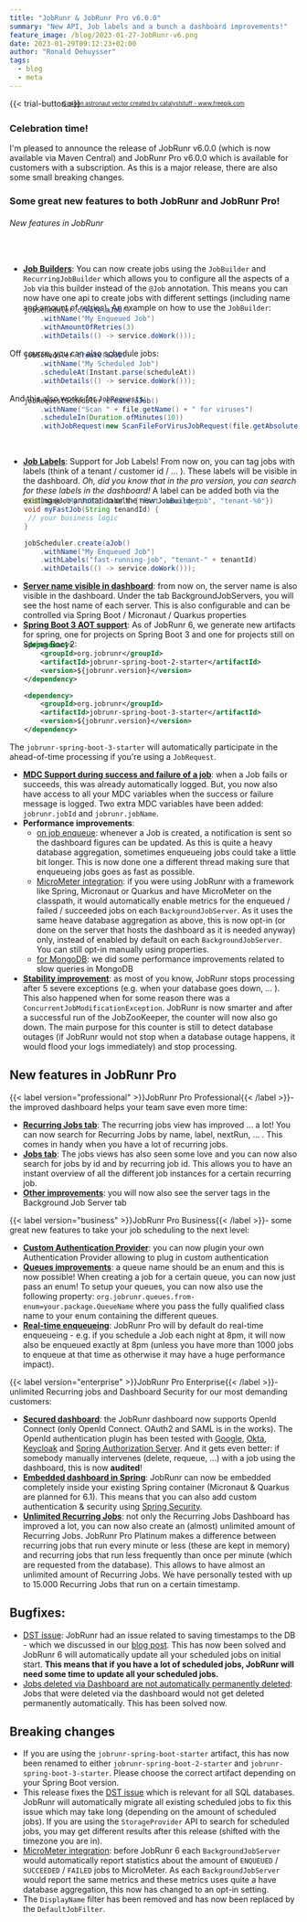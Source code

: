 ```yaml
---
title: "JobRunr & JobRunr Pro v6.0.0"
summary: "New API, Job labels and a bunch a dashboard improvements!"
feature_image: /blog/2023-01-27-JobRunr-v6.png
date: 2023-01-29T09:12:23+02:00
author: "Ronald Dehuysser"
tags:
  - blog
  - meta
---
```

{{< trial-button >}}

<div style="text-align: center;margin: -2em 0 2em;">
<small style="font-size: 70%;"><a href='https://www.freepik.com/vectors/cartoon-astronaut'>Cartoon astronaut vector created by catalyststuff - www.freepik.com</a></small>
</div>

### Celebration time!
I'm pleased to announce the release of JobRunr v6.0.0 (which is now available via Maven Central) and JobRunr Pro v6.0.0 which is available for customers with a subscription. As this is a major release, there are also some small breaking changes.

### Some great new features to both JobRunr and JobRunr Pro!
###### New features in JobRunr
<br />

- **[Job Builders](https://github.com/jobrunr/jobrunr/issues/596)**: You can now create jobs using the `JobBuilder` and `RecurringJobBuilder` which allows you to configure all the aspects of a `Job` via this builder instead of the `@Job` annotation. This means you can now have one api to create jobs with different settings (including name and amount of retries).
An example on how to use the `JobBuilder`:
<figure style="margin: -1.8em auto 0 1.8em;">

```java
jobScheduler.create(aJob()
    .withName("My Enqueued Job")
    .withAmountOfRetries(3)
    .withDetails(() -> service.doWork()));
```
</figure>

Off course, you can also schedule jobs:
<figure style="margin: -1.8em auto 0 1.8em;">

```java
jobScheduler.create(aJob()
    .withName("My Scheduled Job")
    .scheduleAt(Instant.parse(scheduleAt))
    .withDetails(() -> service.doWork()));
```
</figure>

And this also works for `JobRequest`s:
<figure style="margin: -1.8em auto 0 1.8em;">

```java
jobRequestScheduler.create(aJob()
    .withName("Scan " + file.getName() + " for viruses")
    .scheduleIn(Duration.ofMinutes(10))
    .withJobRequest(new ScanFileForVirusJobRequest(file.getAbsolutePath())));
```
</figure>
<br/>

- **[Job Labels](https://github.com/jobrunr/jobrunr/issues/595)**: Support for Job Labels! From now on, you can tag jobs with labels (think of a tenant / customer id / ... ). These labels will be visible in the dashboard. _Oh, did you know that in the pro version, you can search for these labels in the dashboard!_
A label can be added both via the existing `@Job` annotation or the new `JobBuilder`:

<figure style="margin: -2em auto 0 1.8em;">

```java
@Job(name="My Job", labels={"fast-running-job", "tenant-%0"})
void myFastJob(String tenandId) {
 // your business logic
}
```
</figure>

<figure style="margin: 0 auto 0 1.8em;">

```java
jobScheduler.create(aJob()
    .withName("My Enqueued Job")
    .withLabels("fast-running-job", "tenant-" + tenantId)
    .withDetails(() -> service.doWork()));
```
</figure>

- **[Server name visible in dashboard](https://github.com/jobrunr/jobrunr-pro/issues/31)**: from now on, the server name is also visible in the dashboard. Under the tab BackgroundJobServers, you will see the host name of each server. This is also configurable and can be controlled via Spring Boot / Micronaut / Quarkus properties
- **[Spring Boot 3 AOT support](https://github.com/jobrunr/jobrunr/issues/608)**: As of JobRunr 6, we generate new artifacts for spring, one for projects on Spring Boot 3 and one for projects still on Spring Boot 2:

<figure style="margin: -2em auto 0 1.8em;">

```xml
<dependency>
    <groupId>org.jobrunr</groupId>
    <artifactId>jobrunr-spring-boot-2-starter</artifactId>
    <version>${jobrunr.version}</version>
</dependency>
```
</figure>

<figure style="margin: 0 auto 0 1.8em;">

```xml
<dependency>
    <groupId>org.jobrunr</groupId>
    <artifactId>jobrunr-spring-boot-3-starter</artifactId>
    <version>${jobrunr.version}</version>
</dependency>
```
</figure>

The `jobrunr-spring-boot-3-starter` will automatically participate in the ahead-of-time processing if you're using a `JobRequest`.

- **[MDC Support during success and failure of a job](https://github.com/jobrunr/jobrunr/issues/656)**: when a Job fails or succeeds, this was already automatically logged. But, you now also have access to all your MDC variables when the success or failure message is logged. Two extra MDC variables have been added: `jobrunr.jobId` and `jobrunr.jobName`.
- **Performance improvements**: 
  - [on job enqueue](https://github.com/jobrunr/jobrunr/commit/167255efada7011ee2f86982f02912c18bb084d8): whenever a Job is created, a notification is sent so the dashboard figures can be updated. As this is quite a heavy database aggregation, sometimes enqueueing jobs could take a little bit longer. This is now done one a different thread making sure that enqueueing jobs goes as fast as possible.
  - [MicroMeter integration](https://github.com/jobrunr/jobrunr/commit/6881cd65aea2e07a3c22dac85df4f1fd9ff021bb): if you were using JobRunr with a framework like Spring, Micronaut or Quarkus and have MicroMeter on the classpath, it would automatically enable metrics for the enqueued / failed / succeeded jobs on each `BackgroundJobServer`. As it uses the same heave database aggregation as above, this is now opt-in (or done on the server that hosts the dashboard as it is needed anyway) only, instead of enabled by default on each `BackgroundJobServer`. You can still opt-in manually using properties.
  - [for MongoDB](https://github.com/jobrunr/jobrunr/commit/b972f2e5b7d42849942e4c6c430991394e234005): we did some performance improvements related to slow queries in MongoDB
- **[Stability improvement](https://github.com/jobrunr/jobrunr/issues/662)**: as most of you know, JobRunr stops processing after 5 severe exceptions (e.g. when your database goes down, ... ). This also happened when for some reason there was a `ConcurrentJobModificationException`. JobRunr is now smarter and after a successful run of the JobZooKeeper, the counter will now also go down. The main purpose for this counter is still to detect database outages (if JobRunr would not stop when a database outage happens, it would flood your logs immediately) and stop processing.

## New features in JobRunr Pro
{{< label version="professional" >}}JobRunr Pro Professional{{< /label >}}- the improved dashboard helps your team save even more time:
- **[Recurring Jobs tab](https://github.com/jobrunr/jobrunr-pro/issues/62)**: The recurring jobs view has improved ... a lot! You can now search for Recurring Jobs by name, label, nextRun, ... .  This comes in handy when you have a lot of recurring jobs.
- **[Jobs tab](https://github.com/jobrunr/jobrunr-pro/issues/11)**: The jobs views has also seen some love and you can now also search for jobs by id and by recurring job id. This allows you to have an instant overview of all the different job instances for a certain recurring job. 
- **[Other improvements](https://github.com/jobrunr/jobrunr-pro/issues/41)**: you will now also see the server tags in the Background Job Server tab

{{< label version="business" >}}JobRunr Pro Business{{< /label >}}- some great new features to take your job scheduling to the next level:
- **[Custom Authentication Provider](https://github.com/jobrunr/jobrunr/issues/410)**: you can now plugin your own Authentication Provider allowing to plug in custom authentication 
- **[Queues improvements](https://github.com/jobrunr/jobrunr-pro/issues/99)**: a queue name should be an enum and this is now possible! When creating a job for a certain queue, you can now just pass an enum! To setup your queues, you can now also use the following property: `org.jobrunr.queues.from-enum=your.package.QueueName` where you pass the fully qualified class name to your enum containing the different queues.
- **[Real-time enqueueing](https://github.com/jobrunr/jobrunr-pro/issues/19)**: JobRunr Pro will by default do real-time enqueueing - e.g. if you schedule a Job each night at 8pm, it will now also be enqueued exactly at 8pm (unless you have more than 1000 jobs to enqueue at that time as otherwise it may have a huge performance impact).


{{< label version="enterprise" >}}JobRunr Pro Enterprise{{< /label >}}- 
unlimited Recurring jobs and Dashboard Security for our most demanding customers:
- **[Secured dashboard](https://github.com/jobrunr/jobrunr-pro/issues/24)**: the JobRunr dashboard now supports OpenId Connect (only OpenId Connect. OAuth2 and SAML is in the works). The OpenId authentication plugin has been tested with [Google](https://cloud.google.com/identity-platform/docs/web/oidc), [Okta](https://www.okta.com/openid-connect/), [Keycloak](https://www.keycloak.org/) and [Spring Authorization Server](https://spring.io/projects/spring-authorization-server). And it gets even better: if somebody manually intervenes (delete, requeue, ...) with a job using the dashboard, this is now **audited**!
- **[Embedded dashboard in Spring](https://github.com/jobrunr/jobrunr-pro/issues/48)**: JobRunr can now be embedded completely inside your existing Spring container (Micronaut & Quarkus are planned for 6.1). This means that you can also add custom authentication & security using [Spring Security](https://spring.io/projects/spring-security).
- **[Unlimited Recurring Jobs](https://github.com/jobrunr/jobrunr-pro/issues/62)**: not only the Recurring Jobs Dashboard has improved a lot, you can now also create an (almost) unlimited amount of Recurring Jobs. JobRunr Pro Platinum makes a difference between recurring jobs that run every minute or less (these are kept in memory) and recurring jobs that run less frequently than once per minute (which are requested from the database). This allows to have almost an unlimited amount of Recurring Jobs. We have personally tested with up to 15.000 Recurring Jobs that run on a certain timestamp.


## Bugfixes:
- [DST issue](https://github.com/jobrunr/jobrunr/issues/598): JobRunr had an issue related to saving timestamps to the DB - which we discussed in our [blog post](https://www.jobrunr.io/en/blog/2022-11-05-jobrunr-and-daylight-saving-time/). This has now been solved and JobRunr 6 will automatically update all your scheduled jobs on initial start. **This means that if you have a lot of scheduled jobs, JobRunr will need some time to update all your scheduled jobs.**
- [Jobs deleted via Dashboard are not automatically permanently deleted](https://github.com/jobrunr/jobrunr-pro/issues/34): Jobs that were deleted via the dashboard would not get deleted permanently automatically. This has been solved now.

## Breaking changes
- If you are using the `jobrunr-spring-boot-starter` artifact, this has now been renamed to either `jobrunr-spring-boot-2-starter` and `jobrunr-spring-boot-3-starter`. Please choose the correct artifact depending on your Spring Boot version.
- This release fixes the [DST issue](#598) which is relevant for all SQL databases. JobRunr will automatically migrate all existing scheduled jobs to fix this issue which may take long (depending on the amount of scheduled jobs). If you are using the `StorageProvider` API to search for scheduled jobs, you may get different results after this release (shifted with the timezone you are in).
- [MicroMeter integration](https://github.com/jobrunr/jobrunr/commit/6881cd65aea2e07a3c22dac85df4f1fd9ff021bb): before JobRunr 6 each `BackgroundJobServer` would automatically report statistics about the amount of `ENQUEUED` / `SUCCEEDED` / `FAILED` jobs to MicroMeter. As each `BackgroundJobServer` would report the same metrics and these metrics uses quite a have database aggregation, this now has changed to an opt-in setting.
- The `DisplayName` filter has been removed and has now been replaced by the `DefaultJobFilter`.